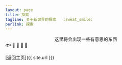 ```yaml
---
layout: page
title: 探索
tagline: 关于新世界的探索	:sweat_smile:
perlink: 探索
---
```


<div style="text-align:center">这里将会出现一些有意思的东西</div>
🐟 🦜 🦮 🐑 🐀

[返回主页]({{ site.url }})
